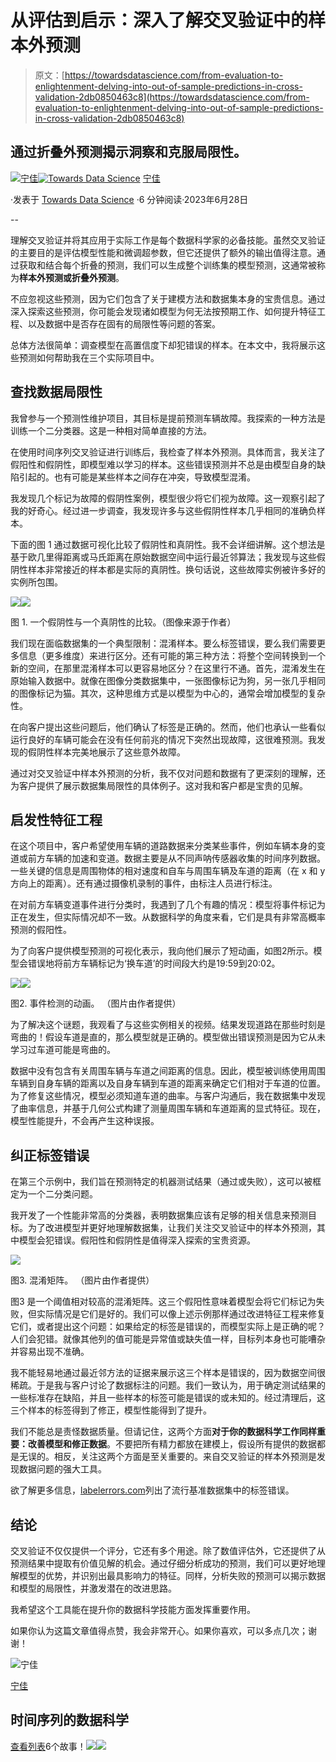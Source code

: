 # 从评估到启示：深入了解交叉验证中的样本外预测

> 原文：[https://towardsdatascience.com/from-evaluation-to-enlightenment-delving-into-out-of-sample-predictions-in-cross-validation-2db0850463c8](https://towardsdatascience.com/from-evaluation-to-enlightenment-delving-into-out-of-sample-predictions-in-cross-validation-2db0850463c8)

## 通过折叠外预测揭示洞察和克服局限性。

[](https://medium.com/@ning.jia?source=post_page-----2db0850463c8--------------------------------)[![宁佳](../Images/46382d350365292176be9b59ebf3061f.png)](https://medium.com/@ning.jia?source=post_page-----2db0850463c8--------------------------------)[](https://towardsdatascience.com/?source=post_page-----2db0850463c8--------------------------------)[![Towards Data Science](../Images/a6ff2676ffcc0c7aad8aaf1d79379785.png)](https://towardsdatascience.com/?source=post_page-----2db0850463c8--------------------------------) [宁佳](https://medium.com/@ning.jia?source=post_page-----2db0850463c8--------------------------------)

·发表于 [Towards Data Science](https://towardsdatascience.com/?source=post_page-----2db0850463c8--------------------------------) ·6 分钟阅读·2023年6月28日

--

理解交叉验证并将其应用于实际工作是每个数据科学家的必备技能。虽然交叉验证的主要目的是评估模型性能和微调超参数，但它还提供了额外的输出值得注意。通过获取和结合每个折叠的预测，我们可以生成整个训练集的模型预测，这通常被称为**样本外预测或折叠外预测**。

不应忽视这些预测，因为它们包含了关于建模方法和数据集本身的宝贵信息。通过深入探索这些预测，你可能会发现诸如模型为何无法按预期工作、如何提升特征工程、以及数据中是否存在固有的局限性等问题的答案。

总体方法很简单：调查模型在高置信度下却犯错误的样本。在本文中，我将展示这些预测如何帮助我在三个实际项目中。

## 查找数据局限性

我曾参与一个预测性维护项目，其目标是提前预测车辆故障。我探索的一种方法是训练一个二分类器。这是一种相对简单直接的方法。

在使用时间序列交叉验证进行训练后，我检查了样本外预测。具体而言，我关注了假阳性和假阴性，即模型难以学习的样本。这些错误预测并不总是由模型自身的缺陷引起的。也有可能是某些样本之间存在冲突，导致模型混淆。

我发现几个标记为故障的假阴性案例，模型很少将它们视为故障。这一观察引起了我的好奇心。经过进一步调查，我发现许多与这些假阴性样本几乎相同的准确负样本。

下面的图 1 通过数据可视化比较了假阴性和真阴性。我不会详细讲解。这个想法是基于欧几里得距离或马氏距离在原始数据空间中运行最近邻算法；我发现与这些假阴性样本非常接近的样本都是实际的真阴性。换句话说，这些故障实例被许多好的实例所包围。

![](../Images/16a1508ce530c0229d28fd4102277171.png)![](../Images/ad7c20e762fa37f1e13ada4a82d1e3f5.png)

图 1\. 一个假阴性与一个真阴性的比较。（图像来源于作者）

我们现在面临数据集的一个典型限制：混淆样本。要么标签错误，要么我们需要更多信息（更多维度）来进行区分。还有可能的第三种方法：将整个空间转换到一个新的空间，在那里混淆样本可以更容易地区分？在这里行不通。首先，混淆发生在原始输入数据中。就像在图像分类数据集中，一张图像标记为狗，另一张几乎相同的图像标记为猫。其次，这种思维方式是以模型为中心的，通常会增加模型的复杂性。

在向客户提出这些问题后，他们确认了标签是正确的。然而，他们也承认一些看似运行良好的车辆可能会在没有任何前兆的情况下突然出现故障，这很难预测。我发现的假阴性样本完美地展示了这些意外故障。

通过对交叉验证中样本外预测的分析，我不仅对问题和数据有了更深刻的理解，还为客户提供了展示数据集局限性的具体例子。这对我和客户都是宝贵的见解。

## 启发性特征工程

在这个项目中，客户希望使用车辆的道路数据来分类某些事件，例如车辆本身的变道或前方车辆的加速和变道。数据主要是从不同声呐传感器收集的时间序列数据。一些关键的信息是周围物体的相对速度和自车与周围车辆及车道的距离（在 x 和 y 方向上的距离）。还有通过摄像机录制的事件，由标注人员进行标注。

在对前方车辆变道事件进行分类时，我遇到了几个有趣的情况：模型将事件标记为正在发生，但实际情况却不一致。从数据科学的角度来看，它们是具有非常高概率预测的假阳性。

为了向客户提供模型预测的可视化表示，我向他们展示了短动画，如图2所示。模型会错误地将前方车辆标记为‘换车道’的时间段大约是19:59到20:02。

![](../Images/244d259262d6219a13f0eecf4c5a9f93.png)![](../Images/87cc09cbd87ead908461e926464d41ac.png)

图2\. 事件检测的动画。 （图片由作者提供）

为了解决这个谜题，我观看了与这些实例相关的视频。结果发现道路在那些时刻是弯曲的！假设车道是直的，那么模型就是正确的。模型做出错误预测是因为它从未学习过车道可能是弯曲的。

数据中没有包含有关周围车辆与车道之间距离的信息。因此，模型被训练使用周围车辆到自身车辆的距离以及自身车辆到车道的距离来确定它们相对于车道的位置。为了修复这些情况，模型必须知道车道的曲率。与客户沟通后，我在数据集中发现了曲率信息，并基于几何公式构建了测量周围车辆和车道距离的显式特征。现在，模型性能提升，不会再产生这种误报。

## 纠正标签错误

在第三个示例中，我们旨在预测特定的机器测试结果（通过或失败），这可以被框定为一个二分类问题。

我开发了一个性能非常高的分类器，表明数据集应该有足够的相关信息来预测目标。为了改进模型并更好地理解数据集，让我们关注交叉验证中的样本外预测，其中模型会犯错误。假阳性和假阴性是值得深入探索的宝贵资源。

![](../Images/cd04b00426757dfbdf6a252736e1eb2d.png)

图3\. 混淆矩阵。 （图片由作者提供）

图3 是一个阈值相对较高的混淆矩阵。这三个假阳性意味着模型会将它们标记为失败，但实际情况是它们是好的。我们可以像上述示例那样通过改进特征工程来修复它们，或者提出这个问题：如果给定的标签是错误的，而模型实际上是正确的呢？人们会犯错。就像其他列的值可能是异常值或缺失值一样，目标列本身也可能嘈杂并容易出现不准确。

我不能轻易地通过最近邻方法的证据来展示这三个样本是错误的，因为数据空间很稀疏。于是我与客户讨论了数据标注的问题。我们一致认为，用于确定测试结果的一些标准存在缺陷，并且一些样本的标签可能是错误的或未知的。经过清理后，这三个样本的标签得到了修正，模型性能得到了提升。

我们不能总是责怪数据质量。但请记住，这两个方面**对于你的数据科学工作同样重要：改善模型和修正数据**。不要把所有精力都放在建模上，假设所有提供的数据都是无误的。相反，关注这两个方面是至关重要的。来自交叉验证的样本外预测是发现数据问题的强大工具。

欲了解更多信息，[labelerrors.com](https://labelerrors.com/)列出了流行基准数据集中的标签错误。

## 结论

交叉验证不仅仅提供一个评分，它还有多个用途。除了数值评估外，它还提供了从预测结果中提取有价值见解的机会。通过仔细分析成功的预测，我们可以更好地理解模型的优势，并识别出最具影响力的特征。同样，分析失败的预测可以揭示数据和模型的局限性，并激发潜在的改进思路。

我希望这个工具能在提升你的数据科学技能方面发挥重要作用。

如果你认为这篇文章值得点赞，我会非常开心。如果你喜欢，可以多点几次；谢谢！

![宁佳](../Images/a991f2292a9316c1aee531472f6da462.png)

[宁佳](https://medium.com/@ning.jia?source=post_page-----2db0850463c8--------------------------------)

## 时间序列的数据科学

[查看列表](https://medium.com/@ning.jia/list/data-science-for-time-series-7691e7b85020?source=post_page-----2db0850463c8--------------------------------)6个故事！[](../Images/0498dccb91b7201e8a61ffa180eb19ea.png)![](../Images/a0d1ff4cc1ce2f7a5a06038f0c0c20c0.png)![](../Images/784992138eb651932ed73ba2bc8b0908.png)
